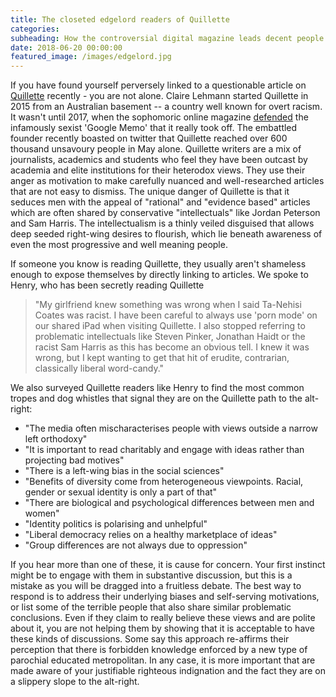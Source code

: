 ```yaml
---
title: The closeted edgelord readers of Quillette
categories:
subheading: How the controversial digital magazine leads decent people down the path to the alt-right
date: 2018-06-20 00:00:00
featured_image: /images/edgelord.jpg
---
```


If you have found yourself perversely linked to a questionable article on [Quillette](https://www.quillette.com) recently - you are not alone. Claire Lehmann started Quillette in 2015 from an Australian basement -- a country well known for overt racism. It wasn't until 2017, when the sophomoric online magazine [defended](http://quillette.com/2017/08/07/google-memo-four-scientists-respond/) the infamously sexist 'Google Memo' that it really took off. The embattled founder recently boasted on twitter that Quillette reached over 600 thousand unsavoury people in May alone. Quillette writers are a mix of journalists, academics and students who feel they have been outcast by academia and elite institutions for their heterodox views. They use their anger as motivation to make carefully nuanced and well-researched articles that are not easy to dismiss. The unique danger of Quillette is that it seduces men with the appeal of "rational" and "evidence based" articles which are often shared by conservative "intellectuals" like Jordan Peterson and Sam Harris. The intellectualism is a thinly veiled disguised that allows deep seeded right-wing desires to flourish, which lie beneath awareness of even the most progressive and well meaning people. 

If someone you know is reading Quillette, they usually aren't shameless enough to expose themselves by directly linking to articles. We spoke to Henry, who has been secretly reading Quillette

>"My girlfriend knew something was wrong when I said Ta-Nehisi Coates was racist. I have been careful to always use 'porn mode' on our shared iPad when visiting Quillette. I also stopped referring to problematic intellectuals like Steven Pinker, Jonathan Haidt or the racist Sam Harris as this has become an obvious tell. I knew it was wrong, but I kept wanting to get that hit of erudite, contrarian, classically liberal word-candy."

We also surveyed Quillette readers like Henry to find the most common tropes and dog whistles that signal they are on the Quillette path to the alt-right:
- "The media often mischaracterises people with views outside a narrow left orthodoxy"
- "It is important to read charitably and engage with ideas rather than projecting bad motives"
- "There is a left-wing bias in the social sciences"
- "Benefits of diversity come from heterogeneous viewpoints. Racial, gender or sexual identity is only a part of that"
- "There are biological and psychological differences between men and women"
- "Identity politics is polarising and unhelpful"
- "Liberal democracy relies on a healthy marketplace of ideas"
- "Group differences are not always due to oppression"

If you hear more than one of these, it is cause for concern. Your first instinct might be to engage with them in substantive discussion, but this is a mistake as you will be dragged into a fruitless debate. The best way to respond is to address their underlying biases and self-serving motivations, or list some of the terrible people that also share similar problematic conclusions. Even if they claim to really believe these views and are polite about it, you are not helping them by showing that it is acceptable to have these kinds of discussions. Some say this approach re-affirms their perception that there is forbidden knowledge enforced by a new type of parochial educated metropolitan. In any case, it is more important that are made aware of your justifiable righteous indignation and the fact they are on a slippery slope to the alt-right.
